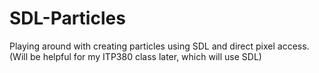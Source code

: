 # SDL-Particles
Playing around with creating particles using SDL and direct pixel access. <br/>
(Will be helpful for my ITP380 class later, which will use SDL)
